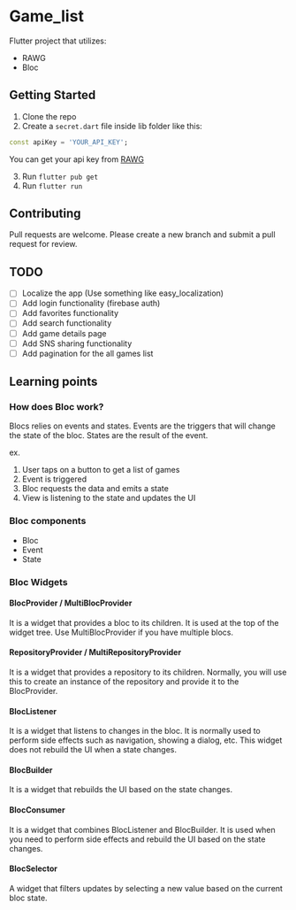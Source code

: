# Game_list

Flutter project that utilizes:
- RAWG
- Bloc

## Getting Started
1. Clone the repo
2. Create a `secret.dart` file inside lib folder like this:
```dart
const apiKey = 'YOUR_API_KEY';
```
You can get your api key from [RAWG](https://rawg.io/apidocs)

3. Run `flutter pub get`
4. Run `flutter run`

## Contributing
Pull requests are welcome. Please create a new branch and submit a pull request for review.
## TODO
- [ ] Localize the app (Use something like easy_localization)
- [ ] Add login functionality (firebase auth)
- [ ] Add favorites functionality
- [ ] Add search functionality
- [ ] Add game details page
- [ ] Add SNS sharing functionality
- [ ] Add pagination for the all games list

## Learning points

### How does Bloc work?
Blocs relies on events and states. Events are the triggers that will change the state of the bloc. States are the result of the event.

ex.
1. User taps on a button to get a list of games
2. Event is triggered
3. Bloc requests the data and emits a state
4. View is listening to the state and updates the UI

 ### Bloc components
- Bloc
- Event
- State

### Bloc Widgets

#### BlocProvider / MultiBlocProvider
It is a widget that provides a bloc to its children. It is used at the top of the widget tree.
Use MultiBlocProvider if you have multiple blocs.

#### RepositoryProvider / MultiRepositoryProvider
It is a widget that provides a repository to its children. Normally, you will use this to create an instance of the repository and provide it to the BlocProvider.

#### BlocListener
It is a widget that listens to changes in the bloc. It is normally used to perform side effects such as navigation, showing a dialog, etc. This widget does not rebuild the UI when a state changes.

#### BlocBuilder
It is a widget that rebuilds the UI based on the state changes.

#### BlocConsumer
It is a widget that combines BlocListener and BlocBuilder. It is used when you need to perform side effects and rebuild the UI based on the state changes.

#### BlocSelector
A widget that filters updates by selecting a new value based on the current bloc state.
